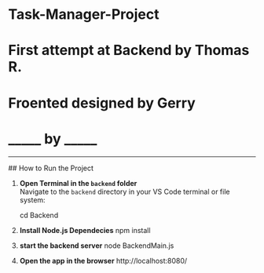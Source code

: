 # Task-Manager-Project
# First attempt at Backend by Thomas R.
# Froented designed by Gerry
# _____ by _____

<hr>
## How to Run the Project

1. **Open Terminal in the `backend` folder**  
   Navigate to the `backend` directory in your VS Code terminal or file system:

   cd Backend

2. **Install Node.js Dependecies**
    npm install

3. **start the backend server**
   node BackendMain.js

4. **Open the app in the browser**
   http://localhost:8080/
   
